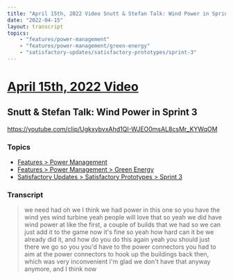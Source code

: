 ```yaml
---
title: "April 15th, 2022 Video Snutt & Stefan Talk: Wind Power in Sprint 3"
date: "2022-04-15"
layout: transcript
topics:
    - "features/power-management"
    - "features/power-management/green-energy"
    - "satisfactory-updates/satisfactory-prototypes/sprint-3"
---
```

# [April 15th, 2022 Video](../2022-04-15.md)
## Snutt & Stefan Talk: Wind Power in Sprint 3
https://youtube.com/clip/UgkxybvxAhd1QI-WJEO0msAL8csMr_KYWqOM

### Topics
* [Features > Power Management](../topics/features/power-management.md)
* [Features > Power Management > Green Energy](../topics/features/power-management/green-energy.md)
* [Satisfactory Updates > Satisfactory Prototypes > Sprint 3](../topics/satisfactory-updates/satisfactory-prototypes/sprint-3.md)

### Transcript

> we need had oh we I think we had power in this one so you have the wind yes wind turbine yeah people will love that so yeah we did have wind power at like the first, a couple of builds that we had so we can just add it to the game now it's fine so yeah how hard can it be we already did it, and how do you do this again yeah you should just there we go so you you'd have to the power connectors you had to aim at the power connectors to hook up the buildings back then, which was very inconvenient I'm glad we don't have that anyway anymore, and I think now
